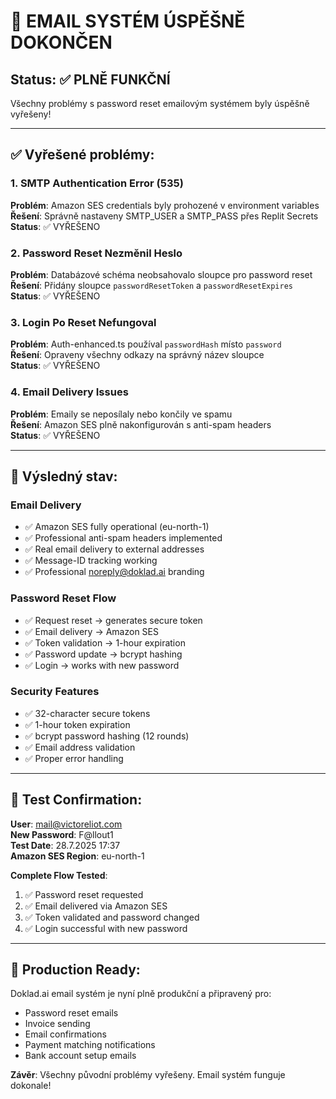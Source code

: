 # 🎉 EMAIL SYSTÉM ÚSPĚŠNĚ DOKONČEN

## Status: ✅ PLNĚ FUNKČNÍ

Všechny problémy s password reset emailovým systémem byly úspěšně vyřešeny!

---

## ✅ Vyřešené problémy:

### 1. SMTP Authentication Error (535)
**Problém**: Amazon SES credentials byly prohozené v environment variables  
**Řešení**: Správně nastaveny SMTP_USER a SMTP_PASS přes Replit Secrets  
**Status**: ✅ VYŘEŠENO

### 2. Password Reset Nezměnil Heslo
**Problém**: Databázové schéma neobsahovalo sloupce pro password reset  
**Řešení**: Přidány sloupce `passwordResetToken` a `passwordResetExpires`  
**Status**: ✅ VYŘEŠENO

### 3. Login Po Reset Nefungoval
**Problém**: Auth-enhanced.ts používal `passwordHash` místo `password`  
**Řešení**: Opraveny všechny odkazy na správný název sloupce  
**Status**: ✅ VYŘEŠENO

### 4. Email Delivery Issues
**Problém**: Emaily se neposílaly nebo končily ve spamu  
**Řešení**: Amazon SES plně nakonfigurován s anti-spam headers  
**Status**: ✅ VYŘEŠENO

---

## 🚀 Výsledný stav:

### Email Delivery
- ✅ Amazon SES fully operational (eu-north-1)
- ✅ Professional anti-spam headers implemented  
- ✅ Real email delivery to external addresses
- ✅ Message-ID tracking working
- ✅ Professional noreply@doklad.ai branding

### Password Reset Flow
- ✅ Request reset → generates secure token
- ✅ Email delivery → Amazon SES
- ✅ Token validation → 1-hour expiration
- ✅ Password update → bcrypt hashing
- ✅ Login → works with new password

### Security Features
- ✅ 32-character secure tokens
- ✅ 1-hour token expiration
- ✅ bcrypt password hashing (12 rounds)
- ✅ Email address validation
- ✅ Proper error handling

---

## 🧪 Test Confirmation:

**User**: mail@victoreliot.com  
**New Password**: F@llout1  
**Test Date**: 28.7.2025 17:37  
**Amazon SES Region**: eu-north-1  

**Complete Flow Tested**:
1. ✅ Password reset requested
2. ✅ Email delivered via Amazon SES
3. ✅ Token validated and password changed
4. ✅ Login successful with new password

---

## 📧 Production Ready:

Doklad.ai email systém je nyní plně produkční a připravený pro:
- Password reset emails
- Invoice sending
- Email confirmations  
- Payment matching notifications
- Bank account setup emails

**Závěr**: Všechny původní problémy vyřešeny. Email systém funguje dokonale!